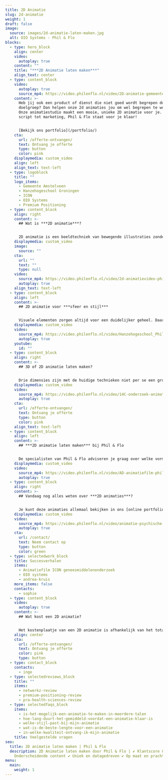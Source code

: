 ```yaml
---
title: 2D Animatie
slug: 2d-animatie
weight: 1
draft: false
image:
  source: images/2d-animatie-laten-maken.jpg
  alt: OIO Systems - Phil & Flo
blocks:
  - type: hero_block
    align: center
    video:
      autoplay: true
    content: ""
    title: "***2D Animatie laten maken***"
    align_text: center
  - type: content_block
    video:
      autoplay: true
      source_mp4: https://video.philenflo.nl/video/2D-animatie-gemeente-amstelveen-bijstandsuitkering2.mp4
    content: >-
      Heb jij ook een product of dienst die niet goed wordt begrepen door je
      doelgroep? Dan helpen onze 2d animaties jou om wel begrepen te worden!
      Onze animatiestudio maakt een mooie, unieke 2D animatie voor je. Van
      script tot marketing, Phil & Flo staat voor je klaar!


      [Bekijk ons portfolio](/portfolio/)
    cta:
      url: /offerte-ontvangen/
      text: Ontvang je offerte
      type: button
      color: pink
    displaymedia: custom_video
    align: left
    align_text: text-left
  - type: logoblock
    title: ""
    logo_items:
      - Gemeente Amstelveen
      - Hanzehogeschool Groningen
      - ICON
      - OIO Systems
      - Premium Positioning
  - type: content_block
    align: right
    content: >-
      ## Wat is ***2D animatie***?


      2D animatie is een beeldtechniek van bewegende illustraties zonder diepte. Een 2D animatie kun je gebruiken om informatie levendiger en duidelijker te presenteren. Dit kan in allerlei kleuren en vormen. Het is effectief om processen uit te leggen, of diensten te promoten. Je spreekt laagdrempelig mensen aan en kunt er beter iets mee uitleggen dan met platte tekst. Het werkt beter dan een stilstaande illustratie, door de toevoeging van bewegende elementen, voice-over en muziek en geluid. Deze combinatie zorgt dat de kijker de boodschap goed onthoudt. Daarnaast zorgt het aanbieden van 2D animaties op je website voor betere online vindbaarheid, dat geldt trouwens voor videocontent in het algemeen. Als je laagdrempelig een product wilt uitleggen of promoten kies je voor 2D animatie.
    displaymedia: custom_video
    image:
      source: ""
    cta:
      url: ""
      text: ""
      type: null
    video:
      source_mp4: https://video.philenflo.nl/video/2d-animatievideo-phil-en-flo.mp4
      autoplay: true
    align_text: text-left
  - type: content_block
    align: left
    content: >-
      ## 2D animatie voor ***sfeer en stijl***


      Visuele elementen zorgen altijd voor een duidelijker geheel. Daarnaast verlevendigen ze een presentatie, en geven deze een luchtig en aantrekkelijk geheel. Kleur, speelse en duidelijke vormen en een prettig achtergrondmuziekje zijn veel fijner om naar te kijken dan alleen saaie tekst. Als je een huisstijl hebt, kunnen de 2D-animatiespecialisten van Phil & Flo daar prima mee uit de voeten. Zo zorg je voor een consistente visuele stijl die doorwerkt in deze vrolijke vorm van videomarketing.
    displaymedia: custom_video
    video:
      source_mp4: https://video.philenflo.nl/video/Hanzehogeschool_PhilenFlo_Video_Animatie_1.mp4
      autoplay: true
    youtube:
      id: ""
  - type: content_block
    align: right
    content: >-
      ## 3D of 2D animatie laten maken?


      Drie dimensies zijn met de huidige technieken niet per se een grotere uitdaging dan een 2D-animatie. Toch zijn er nog genoeg redenen om het bij twee dimensies te houden. Een [3D animatie](https://www.philenflo.nl/3-d-animatie-laten-maken/) kan al snel overdreven overkomen, zeker als het voor de animatie niet nodig is om in drie dimensies te werken. Een 2D-animatie heeft een zekere charme die goed werkt en verloren gaat als je voor 3D kiest alleen maar omdat het kan. Bovendien zijn de kosten van 2D vaak minder dan bij 3D.
    displaymedia: custom_video
    video:
      source_mp4: https://video.philenflo.nl/video/14C-onderzoek-animatie-Phil-en-Flo-website-source.mp4
      autoplay: true
    cta:
      url: /offerte-ontvangen/
      text: Ontvang je offerte
      type: button
      color: pink
    align_text: text-left
  - type: content_block
    align: left
    content: >-
      ## ***2D animatie laten maken*** bij Phil & Flo


      De specialisten van Phil & Flo adviseren je graag over welke vorm van [videomarketing](https://www.philenflo.nl/oplossingen/videomarketing/) geschikt is voor jou. Bijvoorbeeld een [explainer animatie](https://www.philenflo.nl/explainer-animatie/), [uitleganimatie](https://www.philenflo.nl/uitleganimatie-laten-maken/), [educatieve animatie](https://www.philenflo.nl/educatieve-animatiefilm-maken/) of [bedrijfsanimatie](https://www.philenflo.nl/bedrijfsanimatie/). Wij zijn thuis in allerlei videoproducties zoals [](https://www.philenflo.nl/bedrijfsfilm-laten-maken/)[employer branding](https://www.philenflo.nl/oplossingen/employer-branding/) film, 3D- en 2D-animatie. Of wat denk je van een [bedrijfsfilm](https://www.philenflo.nl/bedrijfsfilm-laten-maken/) laten maken? We hebben getalenteerde animators die voor jou een aansprekend filmpje kunnen maken waarin je in stijlvolle 2D-animatie je boodschap kunt overbrengen.
    displaymedia: custom_video
    video:
      source_mp4: https://video.philenflo.nl/video/AD-animatiefilm-phil-en-flo.mp4
      autoplay: true
  - type: content_block
    align: right
    content: >-
      ## Vandaag nog alles weten over ***2D animaties***?


      Je kunt deze animaties allemaal bekijken in ons [online portfolio](https://www.philenflo.nl/portfolio/). Zo krijg je een goed idee van wat we kunnen en vind je inspiratie voor je eigen [animatie](https://www.philenflo.nl/oplossingen/animatie-laten-maken/). Je kunt natuurlijk ook meteen vrijblijvend contact met ons opnemen om over de mogelijkheden te praten.
    displaymedia: custom_video
    video:
      source_mp4: https://video.philenflo.nl/video/animatie-psychische-zorg.mp4
      autoplay: true
    cta:
      url: /contact/
      text: Neem contact op
      type: button
      color: green
  - type: selectedwork_block
    title: Succesverhalen
    items:
      - Animatiefilm ICON geneesmiddelenonderzoek
      - OIO systems
      - andrea-kruis
    more_items: false
    contacts:
      - sophie
  - type: content_block
    video:
      autoplay: true
    content: >-
      ## Wat kost een 2D animatie?


      Het kostenplaatje van een 2D animatie is afhankelijk van het totale aantal uren dat in het maken van de animatie zit. De stijl en de lengte is weer de belangrijkste peiler voor de totale animatie. Hoe langer de animatie, hoe meer illustraties er worden vormgegeven en hoe meer illustraties in beweging worden gezet. Neem contact met ons op voor een all-in offerte, wij helpen je graag verder!
    align: center
    cta:
      url: /offerte-ontvangen/
      text: Ontvang je offerte
      color: pink
      type: button
  - type: contact_block
    contacts:
      - inge
  - type: selectedreviews_block
    title: ""
    items:
      - netwerkz-review
      - premium-positioning-review
      - pra-health-sciences-review
  - type: selectedfaqs_block
    items:
      - is-het-mogelijk-een-animatie-te-maken-in-meerdere-talen
      - hoe-lang-duurt-het-gemiddeld-voordat-een-animatie-klaar-is
      - welke-stijl-past-bij-mijn-animatie
      - wat-is-de-beste-lengte-voor-een-animatie
      - in-welke-kwaliteit-ontvang-ik-mijn-animatie
    title: Veelgestelde vragen
seo:
  title: 2D animatie laten maken | Phil & Flo
  description: 2D Animatie laten maken door Phil & Flo | ✔ Klantscore 8.9 ✔
    Onderscheidende content ✔ Uniek en datagedreven ✔ Op maat en prachtig design
menu:
  main:
    weight: 1
---
```

